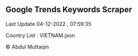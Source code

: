

## Google Trends Keywords Scraper 
 
Last Update 04-12-2022 , 07:59:35

Country List :
VIETNAM.json



© Abdul Muttaqin 
